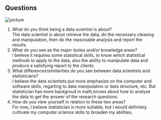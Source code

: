 ## Questions

![picture]("github.com/XiZeng929/XiZeng929.github.io/blob/main/picture.jpg")

1. What do you think being a data scientist is about?  
  The data scientist is about retrieve the data, do the necessary cleasing and manipulation, then do the reasonable analysis and report the results.  
2. What do you see as the major duties and/or knowledge areas?  
  I believe it requires some statistical skills, to know which statistical methods to apply to the data, also the ability to manipulate data and produce a satisfying report to the clients.  
3. What differences/similarities do you see between data scientists and statisticians?  
   I believe the data scientists put more emphasize on the computer and software skills, regarting to data manipulation or data structure, etc. But statistician has more backgroud in math,knows about how to analyze the data to get the answer of the research questions.  
4. How do you view yourself in relation to these two areas?  
For now, I believe statistician is more suitable, but I would definitely cultivate my computer science skills to broaden my abilities.
